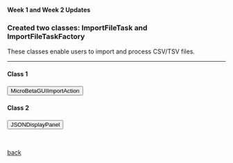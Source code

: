 ## Week 1 and Week 2 Updates

### Created two classes: ImportFileTask and ImportFileTaskFactory

These classes enable users to import and process CSV/TSV files.

 * * *

 
<html>
<head>
  <style>
   .panel {
      display: none;
      background-color: #f1f1f1;
      padding: 10px;
      margin-top: 10px;
      font-size: 10px; /* Increase the font size as needed */
      width: 800px; /* Increase the width as needed */
    }
    h2 {
      font-size: 14px; /* Decrease the font size of the headers */
	margin-top: 20px; /* Increase the margin-top for the header */
	  margin-bottom: 20px; /* Add margin-bottom for spacing */
    }
    .panel-button {
      margin-bottom: 20px; /* Add space between each panel button */
    }
  </style>
</head>
<body>
  <h2>Class 1</h2>
  <button onclick="showMicroBetaGUIImportAction()">MicroBetaGUIImportAction</button>
  <div class="panel" id="MicroBetaGUIImportAction">
    <pre>
 
 /*
 * 
 * The MicroBetaGUIImportAction represents an action in the mgG application + 
 * that allows users to import a CSV file ,process it, display the JSON data in a panel, +
 * and send the JSON data to a server
 * 
*/
public class MicroBetaGUIImportAction extends AbstractCyAction {
	private final CySwingApplication swingApplication;
	private final CytoPanel cytoPanelWest;
	private final CyApplicationManager cyApplicationManager;  
	    
	    
	public MicroBetaGUIImportAction(CySwingApplication cytoscapeDesktopService,
	CyApplicationManager cyApplicationManager2) {
	
	   super("Import CSV File");
	   this.swingApplication = cytoscapeDesktopService;
	   this.cytoPanelWest = swingApplication.getCytoPanel(CytoPanelName.WEST);
	   this.cyApplicationManager = cyApplicationManager2;
	    setPreferredMenu("Apps.MicroBetaGUI");
	    setMenuGravity(1.0f);
	             
	    }
	  
		@Override
	    public void actionPerformed(ActionEvent e) {
	        //  dialog to choose the CSV 
	        JFileChooser fileChooser = new JFileChooser();
	        int option = fileChooser.showOpenDialog(null);
	        if (option == JFileChooser.APPROVE_OPTION) {
	            //  user selects a file, perform the import  here
	            File selectedFile = fileChooser.getSelectedFile();
	            String filePath = selectedFile.getAbsolutePath();
	            // Call the method to process the CSV 
	            processCSVFile(null, filePath);
	        }
	    }
		private void processCSVFile(final TaskMonitor monitor,String filePath) {
		    try {
		    // Call CSVReader from Utils to parse the TSV/CSV file with tab delimiter
		       List<String[]> csvData = CSVReader.readCSV(monitor, filePath);
		   // Find the headers(the first row that has more than 1 columns)
			     String[] headers = null;
			      for (String[] row : csvData) {
			         if (row.length > 1) {
			                headers = row;
			                break;
			            }
			        }
			        // Create JSONArray to hold the JSONObjects
			        JSONArray jsonArray = new JSONArray();
			        // Iterate each row of CSV 
			        for (String[] values : csvData) {
			            // Skip rows with only one column
			            if (values.length <= 1) {
			                continue;
			            }
			            // Create a JSONObject for each row of CSV 
			            JSONObject jsonObject = new JSONObject();
			            for (int j = 0; j < headers.length; j++) {
			                if (j < values.length) {
			                    jsonObject.put(headers[j], values[j]);
			                }
			            }
			            // Add the JSONObject to the JSONArray
			            jsonArray.add(jsonObject);
			        }
		        // Write  JSON data to a file
		        String jsonFilePath = filePath + ".json";
		        FileWriter writer = new FileWriter(jsonFilePath);
		        writer.write(jsonArray.toJSONString());
		        writer.close();
		        // Show the JSON data in a panel
		        showDataInPanel(jsonArray);
		    } catch (IOException e) {
		        e.printStackTrace();
		    }
	    }
		
		
		/*
		 * showDataInPanel method  displays the JSON data passed as a JSONArray. 
		 *It creates a new  JSONDisplayPanel from +
		 * the internal.view package
		 */
		
		private void showDataInPanel(JSONArray jsonArray) {
		    JSONDisplayPanel panel = new JSONDisplayPanel(jsonArray);
		    JFrame frame = new JFrame("JSON Data");
		    frame.setDefaultCloseOperation(JFrame.DISPOSE_ON_CLOSE);
		    frame.getContentPane().add(panel);
		    frame.pack();
		    frame.setVisible(true);
		}
		
		
		  private void sendJSONDataToServer(JSONArray jsonArray) {
		        try {
		            // Convert the JSONArray to a JSON string
		            String jsonQuery = jsonArray.toJSONString();
		            // Set the server URL
		            String serverURL = "https://example.com/api/endpoint"; 
		            // Create an instance of CloseableHttpClient
		            CloseableHttpClient httpclient = HttpClients.createDefault();
		            // Send the JSON data to the server
		            JSONObject jsonResponse = HTTPUtils.postJSON(serverURL, 
			    		httpclient, jsonQuery, null);
		            // Process the server response if needed
		            if (jsonResponse != null) {
		            	
		                // Process the response here
		            	
		            	String response = jsonResponse.toJSONString();
		                // Do something with the response
		            	
		            }
		            
		            // Close the HttpClient
		            httpclient.close();
		        } catch (Exception e) {
		            e.printStackTrace();
		        }
		    }
		
		
}
    </pre>
  </div>
  <h2>Class 2</h2>
  <button onclick="showJSONDisplayPanel()">JSONDisplayPanel</button>
  <div class="panel" id="JSONDisplayPanel">
    <pre>
 
public class JSONDisplayPanel extends JPanel {
    private JTable table;
    public JSONDisplayPanel(JSONArray jsonArray) {
        super(new BorderLayout());
        createTable(jsonArray);
        JScrollPane scrollPane = new JScrollPane(table);
        add(scrollPane, BorderLayout.CENTER);
    }
    private void createTable(JSONArray jsonArray) {
        DefaultTableModel tableModel = new DefaultTableModel();
        table = new JTable(tableModel);
        // Set the column names
        JSONObject firstObject = (JSONObject) jsonArray.get(0);
        for (Object key : firstObject.keySet()) {
            tableModel.addColumn(key.toString());
        }
        // Add the data to the table model
        for (Object obj : jsonArray) {
            JSONObject jsonObject = (JSONObject) obj;
            Object[] rowData = new Object[tableModel.getColumnCount()];
            int columnIndex = 0;
            for (Object value : jsonObject.values()) {
                rowData[columnIndex] = value;
                columnIndex++;
            }
            tableModel.addRow(rowData);
        }
    }
}
      
    </pre>
  </div>
  <script>
    function showMicroBetaGUIImportAction() {
      var panel = document.getElementById("MicroBetaGUIImportAction");
      if (panel.style.display === "none") {
        panel.style.display = "block";
      } else {
        panel.style.display = "none";
      }
    }
    
    function showJSONDisplayPanel() {
      var panel = document.getElementById("JSONDisplayPanel");
      if (panel.style.display === "none") {
        panel.style.display = "block";
      } else {
        panel.style.display = "none";
      }
    }
  </script>
</body>
</html>




<br> <!-- Add an empty line -->



[back](./)
